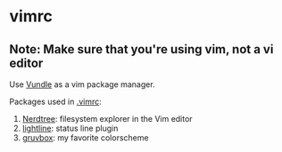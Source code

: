 # vimrc  

Note: Make sure that you're using vim, not a vi editor
---
Use [Vundle](https://github.com/VundleVim/Vundle.vim) as a vim package manager.  

Packages used in [.vimrc](https://github.com/alanskye/vimrc/blob/main/.vimrc):  
1. [Nerdtree](https://github.com/preservim/nerdtree): filesystem explorer in the Vim editor
2. [lightline](https://github.com/itchyny/lightline.vim): status line plugin
3. [gruvbox](https://vimawesome.com/plugin/gruvbox): my favorite colorscheme
